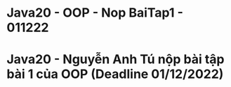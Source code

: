 # Java20 - OOP - Nop BaiTap1 - 011222
# Java20 - Nguyễn Anh Tú nộp bài tập bài 1 của OOP (Deadline 01/12/2022)
